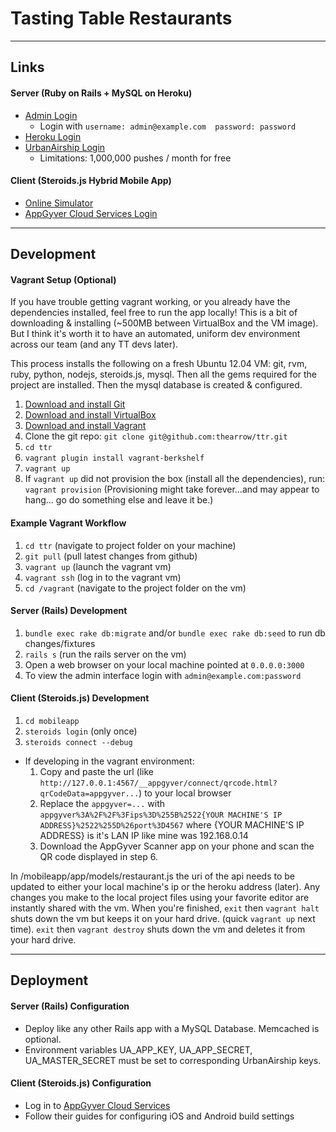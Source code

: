 # Tasting Table Restaurants

---

## Links

#### Server (Ruby on Rails + MySQL on Heroku)
- [Admin Login](http://ttrestaurants.herokuapp.com)
  - Login with `username: admin@example.com  password: password`
- [Heroku Login](https://id.heroku.com/login)
- [UrbanAirship Login](https://go.urbanairship.com/accounts/login/)
  - Limitations: 1,000,000 pushes / month for free

#### Client (Steroids.js Hybrid Mobile App)
- [Online Simulator](https://share.appgyver.com/?id=5345&hash=d349bc95f71feb3c50618dc0e3bfa2e681fc294ecd3638e7091f0daea79d67d4&device_type=iphone)
- [AppGyver Cloud Services Login](https://cloud.appgyver.com/applications/5345)

---

## Development
#### Vagrant Setup (Optional)
If you have trouble getting vagrant working, or you already have the dependencies installed, feel free to run the app locally!
This is a bit of downloading & installing (~500MB between VirtualBox and the VM image).
But I think it's worth it to have an automated, uniform dev environment across our team (and any TT devs later).

This process installs the following on a fresh Ubuntu 12.04 VM:
git, rvm, ruby, python, nodejs, steroids.js, mysql.
Then all the gems required for the project are installed.
Then the mysql database is created & configured.

1. [Download and install Git](http://git-scm.com/downloads)
2. [Download and install VirtualBox](https://www.virtualbox.org/wiki/Downloads)
3. [Download and install Vagrant](http://downloads.vagrantup.com/)
4. Clone the git repo: `git clone git@github.com:thearrow/ttr.git`
5. `cd ttr`
6. `vagrant plugin install vagrant-berkshelf`
7. `vagrant up`
8. If `vagrant up` did not provision the box (install all the dependencies), run: `vagrant provision`
(Provisioning might take forever...and may appear to hang... go do something else and leave it be.)

#### Example Vagrant Workflow
1. `cd ttr` (navigate to project folder on your machine)
2. `git pull` (pull latest changes from github)
3. `vagrant up` (launch the vagrant vm)
4. `vagrant ssh` (log in to the vagrant vm)
5. `cd /vagrant` (navigate to the project folder on the vm)

#### Server (Rails) Development
1. `bundle exec rake db:migrate` and/or `bundle exec rake db:seed` to run db changes/fixtures
2. `rails s` (run the rails server on the vm)
3. Open a web browser on your local machine pointed at `0.0.0.0:3000`
4. To view the admin interface login with `admin@example.com:password`

#### Client (Steroids.js) Development
1. `cd mobileapp`
2. `steroids login` (only once)
3. `steroids connect --debug`
- If developing in the vagrant environment:
  1. Copy and paste the url (like `http://127.0.0.1:4567/__appgyver/connect/qrcode.html?qrCodeData=appgyver...`) to your local browser
  2. Replace the `appgyver=...` with `appgyver%3A%2F%2F%3Fips%3D%255B%2522{YOUR MACHINE'S IP ADDRESS}%2522%255D%26port%3D4567`
     where {YOUR MACHINE'S IP ADDRESS} is it's LAN IP like mine was 192.168.0.14
  3. Download the AppGyver Scanner app on your phone and scan the QR code displayed in step 6.

In /mobileapp/app/models/restaurant.js the uri of the api needs to be updated to either your local machine's ip or the heroku address (later).
Any changes you make to the local project files using your favorite editor are instantly shared with the vm.
When you're finished, `exit` then `vagrant halt` shuts down the vm but keeps it on your hard drive. (quick `vagrant up` next time).
`exit` then `vagrant destroy` shuts down the vm and deletes it from your hard drive.

---

## Deployment

#### Server (Rails) Configuration
- Deploy like any other Rails app with a MySQL Database. Memcached is optional.
- Environment variables UA_APP_KEY, UA_APP_SECRET, UA_MASTER_SECRET must be set to corresponding UrbanAirship keys.

#### Client (Steroids.js) Configuration
- Log in to [AppGyver Cloud Services](https://cloud.appgyver.com)
- Follow their guides for configuring iOS and Android build settings